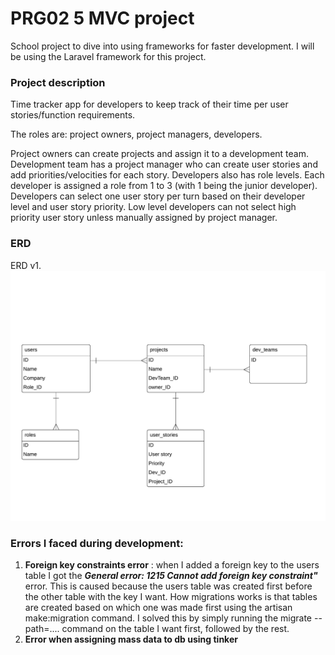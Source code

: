 # PRG02 5 MVC project

School project to dive into using frameworks for faster development. I will be using the Laravel framework for this project.

### Project description
Time tracker app for developers to keep track of their time per user stories/function requirements.

The roles are: project owners, project managers, developers.

Project owners can create projects and assign it to a development team. Development team has a project manager who can create user stories and add priorities/velocities for each story. 
Developers also has role levels. Each developer is assigned a role from 1 to 3 (with 1 being the junior developer). Developers can select one user story per turn based on their developer level and user story priority. Low level developers can not select high priority user story unless manually assigned by project manager.

### ERD 
ERD v1.
![picture](ERD_MVC.png)

### Errors I faced during development:
1. **Foreign key constraints error** : when I added a foreign key to the users table I got the **_General error: 1215 Cannot add foreign key constraint"_** error. This is caused because the users table was created first before the other table with the key I want. How migrations works is that tables are created based on which one was made first using the artisan make:migration command. I solved this by simply running the migrate --path=.... command on the table I want first, followed by the rest.
2. **Error when assigning mass data to db using tinker**  
